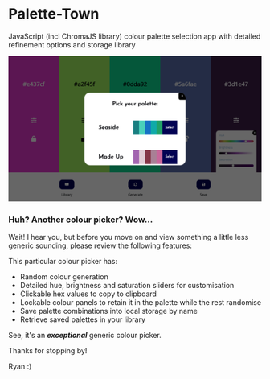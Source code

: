 # Palette-Town

JavaScript (incl ChromaJS library) colour palette selection app with detailed refinement options and storage library

![Screenshot of Palette Town App](./Palette_Town.png)

### Huh? Another colour picker? Wow...

Wait! I hear you, but before you move on and view something a little less generic sounding, please review the following features:

This particular colour picker has:

- Random colour generation
- Detailed hue, brightness and saturation sliders for customisation
- Clickable hex values to copy to clipboard
- Lockable colour panels to retain it in the palette while the rest randomise
- Save palette combinations into local storage by name
- Retrieve saved palettes in your library

See, it's an **_exceptional_** generic colour picker.

Thanks for stopping by!

Ryan :)
